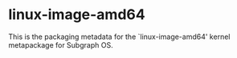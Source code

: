 # linux-image-amd64

This is the packaging metadata for the `linux-image-amd64' kernel metapackage
for Subgraph OS.

